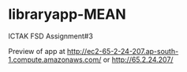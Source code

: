 # libraryapp-MEAN
ICTAK FSD Assignment#3

Preview of app at http://ec2-65-2-24-207.ap-south-1.compute.amazonaws.com/ or http://65.2.24.207/
